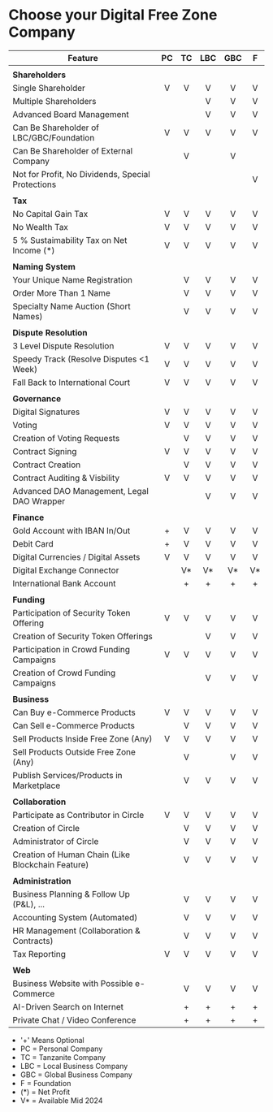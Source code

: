 # Choose your Digital Free Zone Company

| Feature                                           |  PC   |  TC   |  LBC  |  GBC  |   F   |
| ------------------------------------------------- | :---: | :---: | :---: | :---: | :---: |
|                                                   |       |       |       |       |       |
| **Shareholders**                                  |       |       |       |       |       |
| Single Shareholder                                |   V   |   V   |   V   |   V   |   V   |
| Multiple Shareholders                              |       |       |   V   |   V   |   V   |
| Advanced Board Management                         |       |       |   V   |   V   |   V   |
| Can Be Shareholder of LBC/GBC/Foundation          |   V   |   V   |   V   |   V   |   V   |
| Can Be Shareholder of External Company                |       |   V   |       |   V   |       |
| Not for Profit, No Dividends, Special Protections |       |       |       |       |   V   |
|                                                   |       |       |       |       |       |
| **Tax**                                           |       |       |       |       |       |
| No Capital Gain Tax                               |   V   |   V   |   V   |   V   |   V   |
| No Wealth Tax                                     |   V   |   V   |   V   |   V   |   V   |
| 5 % Sustaimability Tax on Net Income (*)          |   V   |   V   |   V   |   V   |   V   |
|                                                   |       |       |       |       |       |
| **Naming System**                                 |       |       |       |       |       |
| Your Unique Name Registration                     |       |   V   |   V   |   V   |   V   |
| Order More Than 1 Name                            |       |   V   |   V   |   V   |   V   |
| Specialty Name Auction (Short Names)              |       |   V   |   V   |   V   |   V   |
|                                                   |       |       |       |       |       |
| **Dispute Resolution**                            |       |       |       |       |       |
| 3 Level Dispute Resolution                        |   V   |   V   |   V   |   V   |   V   |
| Speedy Track (Resolve Disputes <1 Week)           |   V   |   V   |   V   |   V   |   V   |
| Fall Back to International Court                  |   V   |   V   |   V   |   V   |   V   |
|                                                   |       |       |       |       |       |
| **Governance**                                    |       |       |       |       |       |
| Digital Signatures                                |   V   |   V   |   V   |   V   |   V   |
| Voting                                            |   V   |   V   |   V   |   V   |   V   |
| Creation of Voting Requests                       |       |   V   |   V   |   V   |   V   |
| Contract Signing                                  |   V   |   V   |   V   |   V   |   V   |
| Contract Creation                                 |       |   V   |   V   |   V   |   V   |
| Contract Auditing & Visbility                     |   V   |   V   |   V   |   V   |   V   |
| Advanced DAO Management, Legal DAO Wrapper        |       |       |   V   |   V   |   V   |
|                                                   |       |       |       |       |       |
| **Finance**                                       |       |       |       |       |       |
| Gold Account with IBAN In/Out                     |   +   |   V   |   V   |   V   |   V   |
| Debit Card                                        |   +   |   V   |   V   |   V   |   V   |
| Digital Currencies  / Digital Assets              |   V   |   V   |   V   |   V   |   V   |
| Digital Exchange Connector                        |       |  V*   |  V*   |  V*   |  V*   |
| International Bank Account                        |       |   +   |   +   |   +   |   +   |
|                                                   |       |       |       |       |       |
| **Funding**                                       |       |       |       |       |       |
| Participation of Security Token Offering          |   V   |   V   |   V   |   V   |   V   |
| Creation of Security Token Offerings              |       |       |   V   |   V   |   V   |
| Participation in Crowd Funding Campaigns           |   V   |   V   |   V   |   V   |   V   |
| Creation of Crowd Funding Campaigns                |       |       |   V   |   V   |   V   |
|                                                   |       |       |       |       |       |
| **Business**                                      |       |       |       |       |       |
| Can Buy e-Commerce Products                        |   V   |   V   |   V   |   V   |   V   |
| Can Sell e-Commerce Products                       |       |   V   |   V   |   V   |   V   |
| Sell Products Inside Free Zone (Any)               |   V   |   V   |   V   |   V   |   V   |
| Sell Products Outside Free Zone (Any)              |       |   V   |       |   V   |   V   |
| Publish Services/Products in Marketplace          |       |   V   |   V   |   V   |   V   |
|                                                   |       |       |       |       |       |
| **Collaboration**                                 |       |       |       |       |       |
| Participate as Contributor in Circle              |   V   |   V   |   V   |   V   |   V   |
| Creation of Circle                                |       |   V   |   V   |   V   |   V   |
| Administrator of Circle                           |       |   V   |   V   |   V   |   V   |
| Creation of Human Chain (Like Blockchain Feature) |       |   V   |   V   |   V   |   V   |
|                                                   |       |       |       |       |       |
| **Administration**                                |       |       |       |       |       |
| Business Planning & Follow Up (P&L), ...          |       |   V   |   V   |   V   |   V   |
| Accounting System (Automated)                     |       |   V   |   V   |   V   |   V   |
| HR Management (Collaboration & Contracts)         |       |   V   |   V   |   V   |   V   |
| Tax Reporting                                     |   V   |   V   |   V   |   V   |   V   |
|                                                   |       |       |       |       |       |
| **Web**                                           |       |       |       |       |       |
| Business Website with Possible e-Commerce         |       |   V   |   V   |   V   |   V   |
| AI-Driven Search on Internet                      |       |   +   |   +   |   +   |   +   |
| Private Chat / Video Conference                   |       |   +   |   +   |   +   |   +   |

- '+' Means Optional
- PC = Personal Company
- TC = Tanzanite Company
- LBC = Local Business Company
- GBC = Global Business Company
- F = Foundation
- (*) = Net Profit
- V* = Available Mid 2024